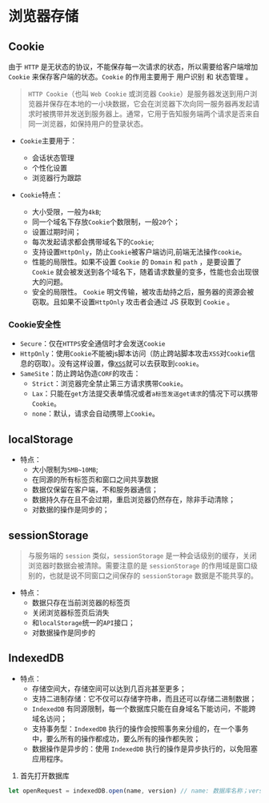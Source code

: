 # 浏览器存储
## Cookie
由于 `HTTP` 是无状态的协议，不能保存每一次请求的状态，所以需要给客户端增加 `Cookie` 来保存客户端的状态。`Cookie` 的作用主要用于 用户识别 和 状态管理 。
> `HTTP Cookie`（也叫 `Web Cookie` 或浏览器 `Cookie`）是服务器发送到用户浏览器并保存在本地的一小块数据，它会在浏览器下次向同一服务器再发起请求时被携带并发送到服务器上。通常，它用于告知服务端两个请求是否来自同一浏览器，如保持用户的登录状态。

+ `Cookie`主要用于：
    - 会话状态管理
    - 个性化设置
    - 浏览器行为跟踪

+ `Cookie`特点：
    - 大小受限，一般为`4kB`;
    - 同一个域名下存放`Cookie`个数限制，一般`20`个；
    - 设置过期时间；
    - 每次发起请求都会携带域名下的`Cookie`;
    - 支持设置`HttpOnly`，防止`Cookie`被客户端访问,前端无法操作`cookie`。
    - 性能的局限性。如果不设置 `Cookie` 的 `Domain` 和 `path` ，是要设置了 `Cookie` 就会被发送到各个域名下，随着请求数量的变多，性能也会出现很大的问题。
    - 安全的局限性。 `Cookie` 明文传输，被攻击劫持之后，服务器的资源会被窃取。且如果不设置`HttpOnly` 攻击者会通过 JS 获取到 `Cookie` 。

### Cookie安全性
- `Secure`：仅在`HTTPS`安全通信时才会发送`Cookie`
- `HttpOnly`：使用`Cookie`不能被js脚本访问（防止跨站脚本攻击`XSS`对`Cookie`信息的窃取）。没有这样设置，像[`XSS`](/advanced/Browser/浏览器安全)就可以去获取到`cookie`。
- `SameSite`：防止跨站伪造`CORF`的攻击：
    + `Strict`：浏览器完全禁止第三方请求携带`Cookie`。
    + `Lax`：只能在`get`方法提交表单情况或者`a标签发送get请求`的情况下可以携带`Cookie`。
    + `none`：默认，请求会自动携带上`Cookie`。

## localStorage
+ 特点：
    - 大小限制为`5MB~10MB`;
    - 在同源的所有标签页和窗口之间共享数据
    - 数据仅保留在客户端，不和服务器通信；
    - 数据持久存在且不会过期，重启浏览器仍然存在，除非手动清除；
    - 对数据的操作是同步的；

## sessionStorage
> 与服务端的 `session` 类似，`sessionStorage` 是一种会话级别的缓存，关闭浏览器时数据会被清除。需要注意的是 `sessionStorage` 的作用域是窗口级别的，也就是说不同窗口之间保存的 `sessionStorage` 数据是不能共享的。

+ 特点：
    - 数据只存在当前浏览器的标签页
    - 关闭浏览器标签页后消失
    - 和`localStorage`统一的`API`接口；
    - 对数据操作是同步的

## IndexedDB
+ 特点：
    - 存储空间大，存储空间可以达到几百兆甚至更多；
    - 支持二进制存储：它不仅可以存储字符串，而且还可以存储二进制数据；
    - `IndexedDB` 有同源限制，每一个数据库只能在自身域名下能访问，不能跨域名访问；
    - 支持事务型：`IndexedDB` 执行的操作会按照事务来分组的，在一个事务中，要么所有的操作都成功，要么所有的操作都失败；
    - 数据操作是异步的：使用 `IndexedDB` 执行的操作是异步执行的，以免阻塞应用程序。

1. 首先打开数据库
```js
let openRequest = indexedDB.open(name, version) // name: 数据库名称；version：一个正整数版本，默认为1
```

